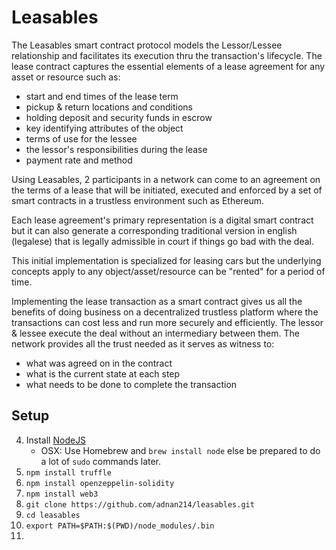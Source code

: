 
# Leasables 

The Leasables smart contract protocol models the Lessor/Lessee relationship and facilitates its execution thru the transaction's lifecycle. The lease contract captures the essential elements of a lease agreement for any asset or resource such as:

* start and end times of the lease term
* pickup & return locations and conditions
* holding deposit and security funds in escrow
* key identifying attributes of the object
* terms of use for the lessee
* the lessor's responsibilities during the lease
* payment rate and method

Using Leasables, 2 participants in a network can come to an agreement on the terms of a lease that will be initiated, executed and enforced by a set of smart contracts in a trustless environment such as Ethereum.

Each lease agreement's primary representation is a digital smart contract but it can also generate a corresponding traditional version in english (legalese) that is legally admissible in court if things go bad with the deal.

This initial implementation is specialized for leasing cars but the underlying concepts apply to any object/asset/resource can be "rented" for a period of time.

Implementing the lease transaction as a smart contract gives us all the benefits of doing business on a decentralized trustless platform where the transactions can cost less and run more securely and efficiently. The lessor & lessee execute the deal without an intermediary between them. The network provides all the trust needed as it serves as witness to:
* what was agreed on in the contract
* what is the current state at each step
* what needs to be done to complete the transaction



## Setup

4. Install [NodeJS](https://nodejs.org)
    * OSX: Use Homebrew and `brew install node` else be prepared to do a lot of `sudo` commands later.
5. `npm install truffle`
6. `npm install openzeppelin-solidity`
7. `npm install web3`
8. `git clone https://github.com/adnan214/leasables.git`
9. `cd leasables`
10. `export PATH=$PATH:$(PWD)/node_modules/.bin`
11. 






